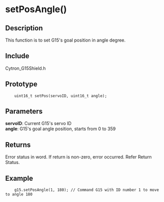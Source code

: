 # setPosAngle() #

## Description ##
This function is to set G15's goal position in angle degree.

## Include ##
Cytron_G15Shield.h

## Prototype ##
		uint16_t setPos(servoID, uint16_t angle);

## Parameters ##
**servoID**: Current G15's servo ID<br/>
**angle**: G15's goal angle position, starts from 0 to 359

## Returns ##
Error status in word. If return is non-zero, error occurred. Refer Return Status.

## Example ##
		g15.setPosAngle(1, 180); // Command G15 with ID number 1 to move to angle 180